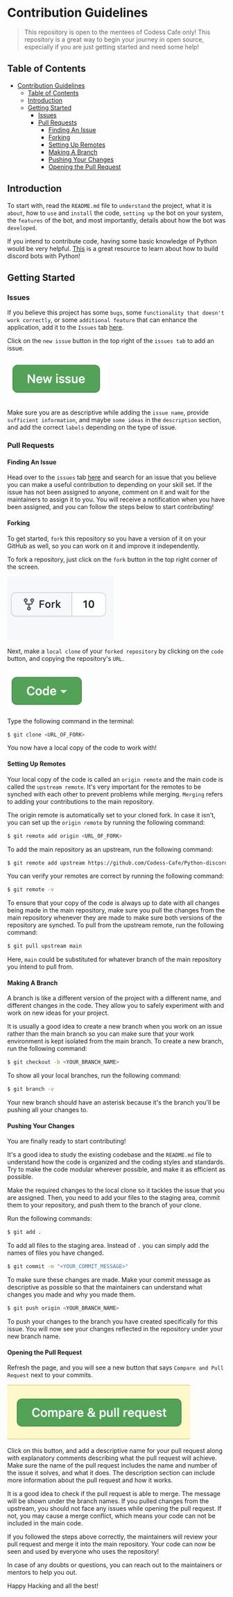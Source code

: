 # Contribution Guidelines

> This repository is open to the mentees of Codess Cafe only! This repository is a great way to begin your journey in open source, especially if you are just getting started and need some help!

## Table of Contents
- [Contribution Guidelines](#contribution-guidelines)
  - [Table of Contents](#table-of-contents)
  - [Introduction](#introduction)
  - [Getting Started](#getting-started)
    - [Issues](#issues)
    - [Pull Requests](#pull-requests)
      - [Finding An Issue](#finding-an-issue)
      - [Forking](#forking)
      - [Setting Up Remotes](#setting-up-remotes)
      - [Making A Branch](#making-a-branch)
      - [Pushing Your Changes](#pushing-your-changes)
      - [Opening the Pull Request](#opening-the-pull-request)

## Introduction

To start with, read the `README.md` file to `understand` the project, what it is `about`, how to `use` and `install` the code, `setting up` the bot on your system, the `features` of the bot, and most importantly, details about how the bot was `developed`.

If you intend to contribute code, having some basic knowledge of Python would be very helpful. [This](https://www.freecodecamp.org/news/create-a-discord-bot-with-python/) is a great resource to learn about how to build discord bots with Python!

## Getting Started

### Issues

If you believe this project has some `bugs`, some `functionality that doesn't work correctly`, or some `additional feature` that can enhance the application, add it to the `Issues` tab [here](https://github.com/Codess-Cafe/Python-discord-bot/issues). 

Click on the `new issue` button in the top right of the `issues tab` to add an issue.

![New Issues Button](./images/newissue.png)

Make sure you are as descriptive while adding the `issue name`, provide `sufficient information`, and maybe `some ideas` in the `description` section, and add the correct `labels` depending on the type of issue. 

### Pull Requests

#### Finding An Issue

Head over to the `issues` tab [here](https://github.com/Codess-Cafe/Python-discord-bot/issues) and search for an issue that you believe you can make a useful contribution to depending on your skill set. If the issue has not been assigned to anyone, comment on it and wait for the maintainers to assign it to you. You will receive a notification when you have been assigned, and you can follow the steps below to start contributing!

#### Forking

To get started, `fork` this repository so you have a version of it on your GitHub as well, so you can work on it and improve it independently. 

To fork a repository, just click on the `fork` button in the top right corner of the screen.

![Fork Button](./images/fork.png)

Next, make a `local clone` of your `forked repository` by clicking on the `code` button, and copying the repository's `URL`.

![Code Button](./images/code.png)

Type the following command in the terminal:

```bash
$ git clone <URL_OF_FORK>
```

You now have a local copy of the code to work with! 

#### Setting Up Remotes

Your local copy of the code is called an `origin remote` and the main code is called the `upstream remote`. It's very important for the remotes to be synched with each other to prevent problems while merging. `Merging` refers to adding your contributions to the main repository.

The origin remote is automatically set to your cloned fork. In case it isn't, you can set up the `origin remote` by running the following command:

```bash
$ git remote add origin <URL_OF_FORK>
```

To add the main repository as an upstream, run the following command:

```bash
$ git remote add upstream https://github.com/Codess-Cafe/Python-discord-bot.git
```

You can verify your remotes are correct by running the following command:

```bash
$ git remote -v
```

To ensure that your copy of the code is always up to date with all changes being made in the main repository, make sure you pull the changes from the main repository whenever they are made to make sure both versions of the repository are synched. To pull from the upstream remote, run the following command:

```bash
$ git pull upstream main
```

Here, `main` could be substituted for whatever branch of the main repository you intend to pull from.

#### Making A Branch

A branch is like a different version of the project with a different name, and different changes in the code. They allow you to safely experiment with and work on new ideas for your project.

It is usually a good idea to create a new branch when you work on an issue rather than the main branch so you can make sure that your work environment is kept isolated from the main branch. To create a new branch, run the following command:

```bash
$ git checkout -b <YOUR_BRANCH_NAME>
```

To show all your local branches, run the following command: 

```bash
$ git branch -v
```

Your new branch should have an asterisk because it's the branch you'll be pushing all your changes to.

#### Pushing Your Changes
 
You are finally ready to start contributing!

It's a good idea to study the existing codebase and the `README.md` file to understand how the code is organized and the coding styles and standards. Try to make the code modular wherever possible, and make it as efficient as possible.

Make the required changes to the local clone so it tackles the issue that you are assigned. Then, you need to add your files to the staging area, commit them to your repository, and push them to the branch of your clone.

Run the following commands:

```bash
$ git add .
```

To add all files to the staging area. Instead of `.` you can simply add the names of files you have changed.

```bash
$ git commit -m "<YOUR_COMMIT_MESSAGE>"
```

To make sure these changes are made. Make your commit message as descriptive as possible so that the maintainers can understand what changes you made and why you made them.

```bash
$ git push origin <YOUR_BRANCH_NAME>
```

To push your changes to the branch you have created specifically for this issue. You will now see your changes reflected in the repository under your new branch name.

#### Opening the Pull Request 

Refresh the page, and you will see a new button that says `Compare and Pull Request` next to your commits.

![Compare and Pull Request](./images/pullrequest.png)

Click on this button, and add a descriptive name for your pull request along with explanatory comments describing what the pull request will achieve. Make sure the name of the pull request includes the name and number of the issue it solves, and what it does. The description section can include more information about the pull request and how it works.

It is a good idea to check if the pull request is able to merge. The message will be shown under the branch names. If you pulled changes from the upstream, you should not face any issues while opening the pull request. If not, you may cause a merge conflict, which means your code can not be included in the main code.

If you followed the steps above correctly, the maintainers will review your pull request and merge it into the main repository. Your code can now be seen and used by everyone who uses the repository!



In case of any doubts or questions, you can reach out to the maintainers or mentors to help you out. 

Happy Hacking and all the best!